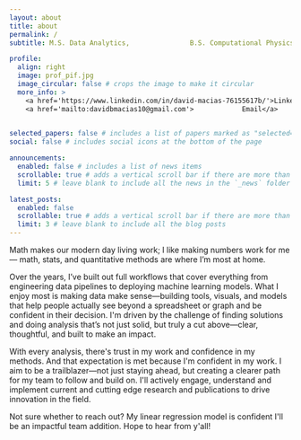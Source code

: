 ```yaml
---
layout: about
title: about
permalink: /
subtitle: M.S. Data Analytics,               B.S. Computational Physics 

profile:
  align: right
  image: prof_pif.jpg
  image_circular: false # crops the image to make it circular
  more_info: >
    <a href='https://www.linkedin.com/in/david-macias-76155617b/'>Linkedin</a>
    <a href='mailto:davidbmacias10@gmail.com'>            Email</a>
    

selected_papers: false # includes a list of papers marked as "selected={true}"
social: false # includes social icons at the bottom of the page

announcements:
  enabled: false # includes a list of news items
  scrollable: true # adds a vertical scroll bar if there are more than 3 news items
  limit: 5 # leave blank to include all the news in the `_news` folder

latest_posts:
  enabled: false
  scrollable: true # adds a vertical scroll bar if there are more than 3 new posts items
  limit: 3 # leave blank to include all the blog posts
---
```


Math makes our modern day living work; I like making numbers work for me — math, stats, and quantitative methods are where I’m most at home. 

Over the years, I’ve built out full workflows that cover everything from engineering data pipelines to deploying machine learning models. What I enjoy most is making data make sense—building tools, visuals, and models that help people actually see beyond a spreadsheet or graph and be confident in their decision. I'm driven by the challenge of finding solutions and doing analysis that’s not just solid, but truly a cut above—clear, thoughtful, and built to make an impact.

With every analysis, there's trust in my work and confidence in my methods. And that expectation is met because I'm confident in my work. I aim to be a trailblazer—not just staying ahead, but creating a clearer path for my team to follow and build on. I'll actively engage, understand and implement current and cutting edge research and publications to drive innovation in the field. 

Not sure whether to reach out? My linear regression model is confident I'll be an impactful team addition. Hope to hear from y'all!
